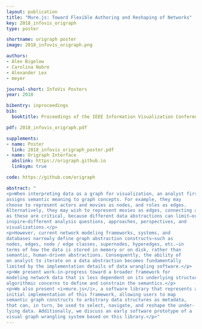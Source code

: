 ```yaml
---
layout: publication
title: "Mure.js: Toward Flexible Authoring and Reshaping of Networks"
key: 2018_infovis_origraph
type: poster

shortname: origraph poster
image: 2018_infovis_origraph.png

authors:
- Alex Bigelow
- Carolina Nobre
- Alexander Lex
- meyer

journal-short: InfoVis Posters
year: 2018

bibentry: inproceedings
bib:
  booktitle: Proceedings of the IEEE Information Visualization Conference - Posters (InfoVis)

pdf: 2018_infovis_origraph.pdf

supplements:
- name: Poster
  link: 2018_infovis_origraph_poster.pdf
- name: Origraph Interface
  abslink: https://origraph.github.io
  linksym: true

code: https://github.com/origraph

abstract: "
<p>When interpreting data as a graph for visualization, an analyst first
assigns semantic meaning to graph concepts. For example, they may
choose to represent actors and movies as nodes, and roles as edges.
Alternatively, they may wish to represent movies as edges, connecting actor nodes when they collaborate. Data abstraction choices such
as these are critical, because different data abstractions can limit—or
inspire—different analysis questions, approaches, perspectives, and
visualizations.</p>
<p>However, current network modeling frameworks, systems, and
databases narrowly define graph abstraction constructs—such as
nodes, edges, node / edge classes, supernodes, hyperedges, etc.—in
terms of how the data is stored in memory or on disk, rather than
semantic, human-driven abstractions. Consequently, the ability of
an analyst to iterate on a data abstraction becomes fundamentally
limited by the implementation details of data wrangling software.</p>
<p>We present work-in-progress toward a broader framework for
modeling network data that is less dependent on its underlying structure and storage. Our goal is to use semantic data abstraction <b>constructs</b> to inform how algorithms wrangle data, instead of allowing
algorithmic concerns to define and constrain the semantics.</p>
<p>We also present <i>mure.js</i>, a software library that represents an
initial implementation of this framework, allowing users to map
semantic graph constructs to arbitrary data structures as metadata,
that can, in turn, be used to select, navigate, and reshape the under-
lying data. Additionally, we discuss an early software prototype of a
visual graph wrangling system based on this library.</p>"
---
```

